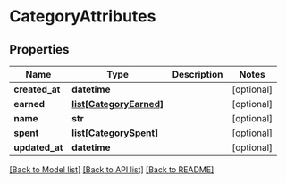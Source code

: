 # CategoryAttributes

## Properties
Name | Type | Description | Notes
------------ | ------------- | ------------- | -------------
**created_at** | **datetime** |  | [optional] 
**earned** | [**list[CategoryEarned]**](CategoryEarned.md) |  | [optional] 
**name** | **str** |  | [optional] 
**spent** | [**list[CategorySpent]**](CategorySpent.md) |  | [optional] 
**updated_at** | **datetime** |  | [optional] 

[[Back to Model list]](../README.md#documentation-for-models) [[Back to API list]](../README.md#documentation-for-api-endpoints) [[Back to README]](../README.md)



